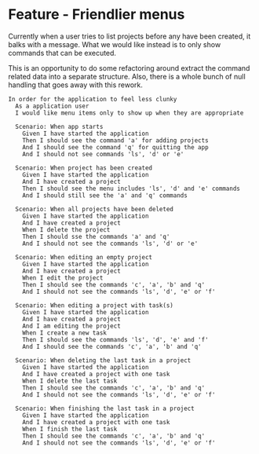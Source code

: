 # Feature - Friendlier menus

Currently when a user tries to list projects before any have been
created, it balks with a message. What we would like instead is to only
show commands that can be executed.

This is an opportunity to do some refactoring around extract the command related
data into a separate structure. Also, there is a whole bunch of null handling that
goes away with this rework.

~~~gherkin
In order for the application to feel less clunky
  As a application user
  I would like menu items only to show up when they are appropriate

  Scenario: When app starts
    Given I have started the application
    Then I should see the command 'a' for adding projects
    And I should see the command 'q' for quitting the app
    And I should not see commands 'ls', 'd' or 'e'

  Scenario: When project has been created
    Given I have started the application
    And I have created a project
    Then I should see the menu includes 'ls', 'd' and 'e' commands
    And I should still see the 'a' and 'q' commands

  Scenario: When all projects have been deleted
    Given I have started the application
    And I have created a project
    When I delete the project
    Then I should sse the commands 'a' and 'q'
    And I should not see the commands 'ls', 'd' or 'e'

  Scenario: When editing an empty project
    Given I have started the application
    And I have created a project
    When I edit the project
    Then I should see the commands 'c', 'a', 'b' and 'q'
    And I should not see the commands 'ls', 'd', 'e' or 'f'

  Scenario: When editing a project with task(s)
    Given I have started the application
    And I have created a project
    And I am editing the project
    When I create a new task
    Then I should see the commands 'ls', 'd', 'e' and 'f'
    And I should see the commands 'c', 'a', 'b' and 'q'

  Scenario: When deleting the last task in a project
    Given I have started the application
    And I have created a project with one task
    When I delete the last task
    Then I should see the commands 'c', 'a', 'b' and 'q'
    And I should not see the commands 'ls', 'd', 'e' or 'f'

  Scenario: When finishing the last task in a project
    Given I have started the application
    And I have created a project with one task
    When I finish the last task
    Then I should see the commands 'c', 'a', 'b' and 'q'
    And I should not see the commands 'ls', 'd', 'e' or 'f'
~~~
